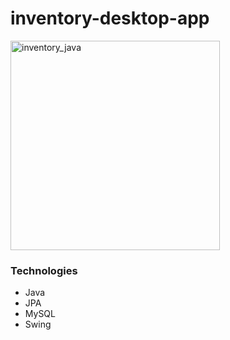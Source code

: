 # inventory-desktop-app

<img width="335" alt="inventory_java" src="https://user-images.githubusercontent.com/27458911/121822694-50834a00-cc55-11eb-8a8a-4746c8680d14.png">

### Technologies
* Java
* JPA
* MySQL
* Swing
